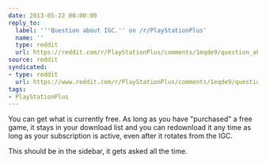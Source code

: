 ```yaml
---
date: 2013-05-22 00:00:00
reply_to:
  label: '''Question about IGC.'' on /r/PlayStationPlus'
  name: ''
  type: reddit
  url: https://reddit.com/r/PlayStationPlus/comments/1eqde9/question_about_igc/
source: reddit
syndicated:
- type: reddit
  url: https://www.reddit.com/r/PlayStationPlus/comments/1eqde9/question_about_igc/ca3eea2/
tags:
- PlayStationPlus
---
```


You can get what is currently free. As long as you have "purchased" a free game, it stays in your download list and you can redownload it any time as long as your subscription is active, even after it rotates from the IGC.

This should be in the sidebar, it gets asked all the time.